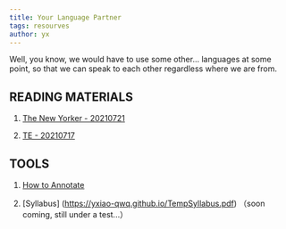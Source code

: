 ```yaml
---
title: Your Language Partner
tags: resourves
author: yx
---
```


Well, you know, we would have to use some other... languages at some point, so that we can speak to each other regardless where we are from. 

<!--more-->

## READING MATERIALS

1. [The New Yorker - 20210721](https://s3.us-west-2.amazonaws.com/secure.notion-static.com/13e0e064-cf12-4fea-9587-c12c03fe77b1/The_New_Yorker_-_21.07.2021.pdf?X-Amz-Algorithm=AWS4-HMAC-SHA256&X-Amz-Credential=AKIAT73L2G45O3KS52Y5%2F20210718%2Fus-west-2%2Fs3%2Faws4_request&X-Amz-Date=20210718T015639Z&X-Amz-Expires=86400&X-Amz-Signature=f27b93c21ff09d7f392e196763c0152828c6b637e9fe6d69c3d1c41e064598a8&X-Amz-SignedHeaders=host&response-content-disposition=filename%20%3D%22The%2520New%2520Yorker%2520-%252021.07.2021.pdf%22)

2. [TE - 20210717](https://s3.us-west-2.amazonaws.com/secure.notion-static.com/0f86970a-e855-45ce-b472-ace83ed870ee/TE-2021-07-17-PDF.pdf?X-Amz-Algorithm=AWS4-HMAC-SHA256&X-Amz-Credential=AKIAT73L2G45O3KS52Y5%2F20210718%2Fus-west-2%2Fs3%2Faws4_request&X-Amz-Date=20210718T023714Z&X-Amz-Expires=86400&X-Amz-Signature=5d6da3d1eda7136d068971ba4bc2783cf02a3e4d4151601487eaadc998b57e91&X-Amz-SignedHeaders=host&response-content-disposition=filename%20%3D%22TE-2021-07-17-PDF.pdf%22)

## TOOLS

1. [How to Annotate](https://s3.us-west-2.amazonaws.com/secure.notion-static.com/4946e2d3-7c79-4ed0-92e3-e5c3e1dd8bec/how_to_annotate.pdf?X-Amz-Algorithm=AWS4-HMAC-SHA256&X-Amz-Credential=AKIAT73L2G45O3KS52Y5%2F20210718%2Fus-west-2%2Fs3%2Faws4_request&X-Amz-Date=20210718T032149Z&X-Amz-Expires=86400&X-Amz-Signature=33ee4a92891e9aa09eb1ec88c585240a06d8b18b55c065d6f34ee5035a35e299&X-Amz-SignedHeaders=host&response-content-disposition=filename%20%3D%22how_to_annotate.pdf%22)

2. [Syllabus] (https://yxiao-qwq.github.io/TempSyllabus.pdf)
（soon coming, still under a test...）